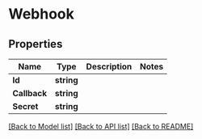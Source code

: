 # Webhook

## Properties

Name | Type | Description | Notes
------------ | ------------- | ------------- | -------------
**Id** | **string** |  | 
**Callback** | **string** |  | 
**Secret** | **string** |  | 

[[Back to Model list]](../README.md#documentation-for-models) [[Back to API list]](../README.md#documentation-for-api-endpoints) [[Back to README]](../README.md)


